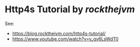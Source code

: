 # Http4s Tutorial by *rockthejvm*

See:
- https://blog.rockthejvm.com/http4s-tutorial/
- https://www.youtube.com/watch?v=v_gv6LsWdT0
